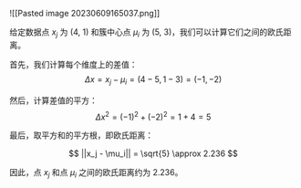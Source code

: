 ![[Pasted image 20230609165037.png]]

给定数据点 $x_j$ 为 (4, 1) 和簇中心点 $\mu_i$ 为 (5, 3)，我们可以计算它们之间的欧氏距离。

首先，我们计算每个维度上的差值：
$$ \Delta x = x_j - \mu_i = (4 - 5, 1 - 3) = (-1, -2) $$

然后，计算差值的平方：
$$\Delta x^2 = (-1)^2 + (-2)^2 = 1 + 4 = 5 $$

最后，取平方和的平方根，即欧氏距离：

$$ ||x_j - \mu_i|| = \sqrt{5} \approx 2.236 $$

因此，点 $x_j$ 和点 $\mu_i$ 之间的欧氏距离约为 2.236。